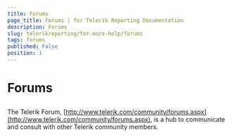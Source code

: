 ```yaml
---
title: Forums
page_title: Forums | for Telerik Reporting Documentation
description: Forums
slug: telerikreporting/for-more-help/forums
tags: forums
published: False
position: 1
---
```


# Forums



## 

The Telerik Forum,          [http://www.telerik.com/community/forums.aspx](http://www.telerik.com/community/forums.aspx), is a hub to communicate and consult with other Telerik community members.
